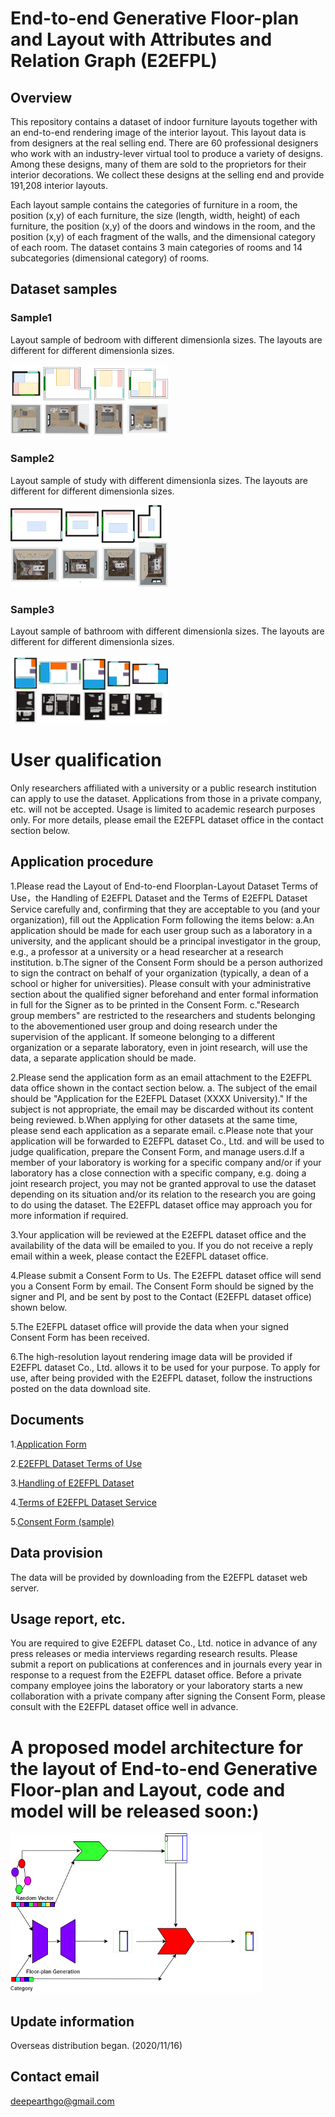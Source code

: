 # End-to-end Generative Floor-plan and Layout with Attributes and Relation Graph (E2EFPL)

## Overview
This repository contains a dataset of indoor furniture layouts together with an end-to-end rendering image of the interior layout. This layout data is from designers at the real selling end. There are 60 professional designers who work with an industry-lever virtual tool to produce a variety of designs. Among these designs, many of them are sold to the proprietors for their interior decorations. We collect these designs at the selling end and provide 191,208 interior layouts. 

Each layout sample contains the categories of furniture in a room, the position (x,y) of each furniture, the size (length, width, height) of each furniture, the position (x,y) of the doors and windows in the room, and the position (x,y) of each fragment of the walls, and the dimensional category of each room. The dataset contains 3 main categories of rooms and 14 subcategories (dimensional category) of rooms.

## Dataset samples
### Sample1
Layout sample of bedroom with different dimensionla sizes. The layouts are different for different dimensionla sizes.
<p align="left"><img width="50%" src="figs/dataset-fig1.png"/></p>

### Sample2
Layout sample of study with different dimensionla sizes. The layouts are different for different dimensionla sizes.
<p align="left"><img width="50%" src="figs/dataset-fig2.png"/></p>

### Sample3
Layout sample of bathroom with different dimensionla sizes. The layouts are different for different dimensionla sizes.
<p align="left"><img width="50%" src="figs/dataset-fig3.png"/></p>

# User qualification
Only researchers affiliated with a university or a public research institution can apply to use the dataset. Applications from those in a private company, etc. will not be accepted. Usage is limited to academic research purposes only. For more details, please email the E2EFPL dataset office in the contact section below.

## Application procedure
1.Please read the Layout of End-to-end Floorplan-Layout Dataset Terms of Use，the Handling of E2EFPL Dataset and the Terms of E2EFPL Dataset Service carefully and, confirming that they are acceptable to you (and your organization), fill out the Application Form following the items below: a.An application should be made for each user group such as a laboratory in a university, and the applicant should be a principal investigator in the group, e.g., a professor at a university or a head researcher at a research institution. b.The signer of the Consent Form should be a person authorized to sign the contract on behalf of your organization (typically, a dean of a school or higher for universities). Please consult with your administrative section about the qualified signer beforehand and enter formal information in full for the Signer as to be printed in the Consent Form. c."Research group members" are restricted to the researchers and students belonging to the abovementioned user group and doing research under the supervision of the applicant. If someone belonging to a different organization or a separate laboratory, even in joint research, will use the data, a separate application should be made.

2.Please send the application form as an email attachment to the E2EFPL data office shown in the contact section below. a. The subject of the email should be "Application for the E2EFPL Dataset (XXXX University)." If the subject is not appropriate, the email may be discarded without its content being reviewed. b.When applying for other datasets at the same time, please send each application as a separate email. c.Please note that your application will be forwarded to E2EFPL dataset Co., Ltd. and will be used to judge qualification, prepare the Consent Form, and manage users.d.If a member of your laboratory is working for a specific company and/or if your laboratory has a close connection with a specific company, e.g. doing a joint research project, you may not be granted approval to use the dataset depending on its situation and/or its relation to the research you are going to do using the dataset. The E2EFPL dataset office may approach you for more information if required.

3.Your application will be reviewed at the E2EFPL dataset office and the availability of the data will be emailed to you. If you do not receive a reply email within a week, please contact the E2EFPL dataset office.

4.Please submit a Consent Form to Us. The E2EFPL dataset office will send you a Consent Form by email. The Consent Form should be signed by the signer and PI, and be sent by post to the Contact (E2EFPL dataset office) shown below.

5.The E2EFPL dataset office will provide the data when your signed Consent Form has been received.

6.The high-resolution layout rendering image data will be provided if E2EFPL dataset Co., Ltd. allows it to be used for your purpose. To apply for use, after being provided with the E2EFPL dataset, follow the instructions posted on the data download site.

## Documents
1.[Application Form](https://github.com/CODE-SUBMIT/dataset3/blob/main/Application%20E2EFPL%20Dataset.pdf)

2.[E2EFPL Dataset Terms of Use](https://github.com/CODE-SUBMIT/dataset3/blob/main/E2EFPL%20Dataset%20Terms%20of%20Use.pdf)

3.[Handling of E2EFPL Dataset](https://github.com/CODE-SUBMIT/dataset3/blob/main/Handing%20of%20E2EFPL%20Dataset.pdf)

4.[Terms of E2EFPL Dataset Service](https://github.com/CODE-SUBMIT/dataset3/blob/main/Terms%20of%20E2EFPL%20Dataset%20Service.pdf)

5.[Consent Form (sample)](https://github.com/CODE-SUBMIT/dataset3/blob/main/Consent_E2EFPL.pdf)

## Data provision
The data will be provided by downloading from the E2EFPL dataset web server.

## Usage report, etc.
You are required to give E2EFPL dataset Co., Ltd. notice in advance of any press releases or media interviews regarding research results. Please submit a report on publications at conferences and in journals every year in response to a request from the E2EFPL dataset office. Before a private company employee joins the laboratory or your laboratory starts a new collaboration with a private company after signing the Consent Form, please consult with the E2EFPL dataset office well in advance.

# A proposed model architecture for the layout of End-to-end Generative Floor-plan and Layout, code and model will be released soon:)
<p align="left"><img width="80%" src="figs/dataset-fig4.png"/></p>

## Update information
Overseas distribution began. (2020/11/16)

## Contact email
deepearthgo@gmail.com


